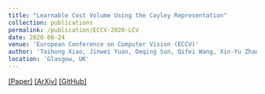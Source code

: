 ```yaml
---
title: "Learnable Cost Volume Using the Cayley Representation"
collection: publications
permalink: /publication/ECCV-2020-LCV
date: 2020-08-24
venue: 'European Conference on Computer Vision (ECCV)'
author: 'Taihong Xiao, Jinwei Yuan, Deqing Sun, Qifei Wang, Xin-Yu Zhang, Kehan Xu,  Ming-Hsuan Yang'
location: 'Glasgow, UK'
---
```


[[Paper]](https://www.ecva.net/papers/eccv_2020/papers_ECCV/papers/123540460.pdf)
[[ArXiv]](https://arxiv.org/abs/2007.11431)
[[GitHub]](https://github.com/Prinsphield/LCV)

